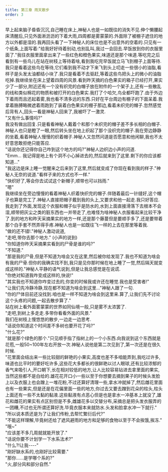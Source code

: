 ```yaml
---
title: 第三章 雨天散步
order: 3
---
```


早上起来脑子昏昏沉沉,自己睡在床上,神秘人也是一如既往的消失不见.伸个懒腰起床清醒后,只见外面淅沥沥的下着大雨,四周都是雾蒙蒙的.外面除了被棚子遮住的地方以外都是湿的.我再回头看了一下神秘人的床位也是不出意外的空着的.只见有一个纸条,上面写着:"给我好好待着别动,也别乱叫,我过一会回去.早饭放到你的衣服里面了."我往衣服里面拿出来了一些红色和橙色果实,味道还是那个味道.等吃完之后看到有一些鸟儿在站在树枝上等待着啥,看到我吃完早饭就立马飞到棚子上面等待.我只是看着这些鸟在等待,它们看到我不动才下来飞到头上叨走一些很小的油脂,看样子是头发太油都结小块了.我只是看着不去驱赶,等着这些鸟把头上的微小的油脂吃掉.我继续坐在床上望着四周的风景.看到昨天摘的白色果实的箱子已经打开,果实少了一部分,附近还有一个没有织完的白帽子放在附件的一个架子上,还有一些散乱的线和类似棉花的物质和被打开的白色果实.我打了个哈欠,鸟全都吓跑了.由于外边下着雨而且还起着雾,我也看不清多远的东西.只好在平台周边有棚子的下面呆着.我拿着胳膊略微遮着雨跑到了装着白色果实的棚子那边,看着未织完的帽子.忽然感觉后背有人,回头一看是神秘人回来了,我被吓了一激灵.  
"又有什么事情吗?"  
我没有做出回复.只是看看神秘人戴着个和那个未织完的帽子差不多长相的白帽子.  
神秘人也只是瞪了一眼,然后转头坐在地上织起了那个没织完的帽子.我在旁边静静的坐着,看着神秘人慢慢的织着帽子.神秘人又忽然问道是否愿意和他闲聊,我也不太好意思敢拒绝只能答应.  
"话说你还记得你自己咋到这个地方的吗?"神秘人边织边小声的问道.  
"Emm... 我记得是地上有个洞不小心掉进去的,然后就来到了这里.剩下的你应该都知道..."  
"我这边是床上睡一觉醒来之后来到了这里,然后就变成了你现在看到我的样子."神秘人无奈的说道."看样子来的方式也不一样."  
"快织好了,等会你去试试这个新帽子,顺带也可以挡雨."  
"嗯"  
我继续坐在旁边慢慢的看着神秘人织着快织完的帽子.伴随着最后一针缝好,这个帽子也算是完工了.神秘人直接把帽子戴到我的头上,又要求和他一起走.我只好答应.  
我走到了外面,发现这个衣服和帽子似乎是防水的,水到上面直接滑落下去根本不会湿,顺带把灰尘之类的脏东西也一并带走了,也难怪为啥神秘人衣服看起来比较干净了.到的地方和昨天采摘果实的地方一样,还是那个藤蔓但是要顺手多了,还是要带着那个白手套不然弄得手疼.神秘人也是一如既往飞一样的上去在那里等着我.  
"做的还不错!."神秘人激动说道,  
"走吧,带你去那个地方." (小声的说到)  
"你知道你昨天采摘果实看到的尸骨是谁的吗?"  
"不知道."  
"那是我的尸骨,但是不知道为啥会又在这里,然后被你给发现了.我也不知道为啥会有我的尸骨.但你的我确实找不到,我只是见你那时候在地上睡了一觉,然后隔天就变成这样的."神秘人平静的语气说到,但是让我总感觉是在说谎.  
"你绝对知道我咋变成这样的,快说!"  
"其实我也不知道你咋变过去的,你变的时候我或许还在睡觉.我也是受害者!"  
"让我们先冷静冷静,现在都不知道为啥会到这里..."神秘人跟了一句.  
"你的尸体目前还没找到.咱也是一样不知道为啥会到这里来.算了,让我们先不讨论这个头疼的问题,一起去散步算了."  
站在树上看外面雾蒙蒙的世界如同仙境一般,只是雾不太浓罢了.  
"走吧,到树上多走走.多带你看看外面的风景."  
我们在树枝上慢悠悠的散步,一边走一边思考.  
"话说你知道这个时间差不多树也要开花了吗?"  
"什么花?"  
"就是那个绿色的那个."只见顺手指了指树上的一个小东西.向我说到这个东西就是花苞,一般50~100年左右开放一次.神秘人说他是第二次见到了,第一次还是在很久时候.  
"花里面会结出来一些比较甜的鲜艳的小果实,高度也差不多咱能弄到,我吃过许多,味道也比平时的要好吃许多,这些花大多都长的很鲜艳以讨人眼球,还有比较浓郁的香气来吸引人,开口朝下,长在相对较低的地方,让人比较容易钻进去拿里面的果实,当然这些都不是白给的.雄花花开口小一些以至于你想要去摘到果子的时候头发脸上以及衣服上也会蹭上一堆花粉,不过还算好清理一些,拿水冲就掉了,然后雌花里面也有一些果实,但是还是在花偏里面一些的地方,你过去又要去蹭到花朵的柱头,柱头上面还有一些不太黏的黏液.这些黏液有点恶心但是也是拿水一冲基本上就没了,雄花和雌花的果实有点区别但是不多,雌雄花多以交替分布,采摘总是把头发衣服弄的一团糟,不过也无所谓还算好洗.毕竟衣服本来就防水.头发和脸拿水冲一下就行."  
"所以说本质还是为了让我们传粉,去帮忙繁衍后代?"  
"不能这样理解,毕竟树还给了遮风避雨的地方和足够的食物以至于不会挨饿,挨冻."  
"哦~"  
"应该差不多几周就就能开放了."  
"话说你要不计划学一下水系法术?"  
"什么?!让我----"  
"刚好缺水系的,也刚好比较需要."  
"那你......是学哪个系的?"  
"火,部分风和部分自然."  
